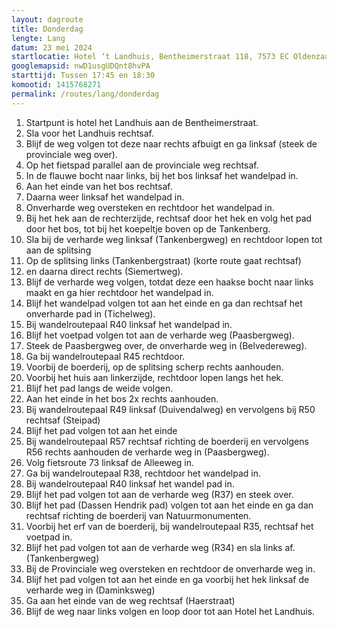 ```yaml
---
layout: dagroute
title: Donderdag
lengte: Lang
datum: 23 mei 2024
startlocatie: Hotel ‘t Landhuis, Bentheimerstraat 118, 7573 EC Oldenzaal
googlemapsid: nwD1usgUDQnt8hvPA
starttijd: Tussen 17:45 en 18:30
komootid: 1415768271
permalink: /routes/lang/donderdag
---
```


1.	Startpunt is hotel het Landhuis aan de Bentheimerstraat.
2.	Sla voor het Landhuis rechtsaf.
3.	Blijf de weg volgen tot deze naar rechts afbuigt en ga linksaf (steek de provinciale weg over).
4.	Op het fietspad parallel aan de provinciale weg rechtsaf.
5.	In de flauwe bocht naar links, bij het bos linksaf het wandelpad in.
6.	Aan het einde van het bos rechtsaf.
7.	Daarna weer linksaf het wandelpad in.
8.	Onverharde weg oversteken en rechtdoor het wandelpad in.
9.	Bij het hek aan de rechterzijde, rechtsaf door het hek en volg het pad door het bos, tot bij het 
koepeltje boven op de Tankenberg.
10.	Sla bij de verharde weg linksaf (Tankenbergweg) en rechtdoor lopen tot aan de splitsing 
11.	Op de splitsing links (Tankenbergstraat) (korte route gaat rechtsaf)
12.	en daarna direct rechts (Siemertweg).
13.	Blijf de verharde weg volgen, totdat deze een haakse bocht naar links maakt en ga hier rechtdoor 
het wandelpad in.
14.	Blijf het wandelpad volgen tot aan het einde en ga dan rechtsaf het onverharde pad in (Tichelweg).
15.	Bij wandelroutepaal R40 linksaf het wandelpad in. 
16.	Blijf het voetpad volgen tot aan de verharde weg (Paasbergweg).
17.	Steek de Paasbergweg over, de onverharde weg in (Belvedereweg).
18.	Ga bij wandelroutepaal R45 rechtdoor.
19.	Voorbij de boerderij, op de splitsing scherp rechts aanhouden.
20.	Voorbij het huis aan linkerzijde, rechtdoor lopen langs het hek.
21.	Blijf het pad langs de weide volgen.
22.	Aan het einde in het bos 2x rechts aanhouden.
23.	Bij wandelroutepaal R49 linksaf (Duivendalweg) en vervolgens bij  R50 rechtsaf (Steipad)
24.	Blijf het pad volgen tot aan het einde
25.	Bij wandelroutepaal R57 rechtsaf richting de boerderij en vervolgens R56 rechts aanhouden de     verharde weg in (Paasbergweg).
26.	Volg fietsroute 73 linksaf de Alleeweg in.
27.	Ga bij wandelroutepaal R38, rechtdoor  het wandelpad in.
28.	Bij wandelroutepaal R40 linksaf het wandel pad in. 
29.	Blijf het pad volgen tot aan de verharde weg (R37) en steek over. 
30.	Blijf het pad (Dassen Hendrik pad) volgen tot aan het einde en ga dan rechtsaf richting de boerderij 
van Natuurmonumenten.
31.	Voorbij het erf van de boerderij, bij wandelroutepaal R35, rechtsaf het voetpad in.
32.	Blijf het pad volgen tot aan de verharde weg (R34) en sla links af.  (Tankenbergweg)
33.	Bij de Provinciale weg oversteken en rechtdoor de onverharde weg in.
34.	Blijf het pad volgen tot aan het einde en ga voorbij het hek linksaf de verharde weg in (Daminksweg) 
35.	Ga aan het einde van de weg rechtsaf (Haerstraat) 
36.	Blijf de weg naar links volgen en loop door tot aan Hotel het Landhuis.